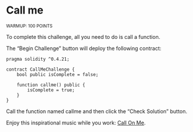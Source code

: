 # Call me
<sup>WARMUP: 100 POINTS</sup>

To complete this challenge, all you need to do is call a function.

The “Begin Challenge” button will deploy the following contract:

```solidity
pragma solidity ^0.4.21;

contract CallMeChallenge {
    bool public isComplete = false;

    function callme() public {
        isComplete = true;
    }
}
```

Call the function named callme and then click the “Check Solution” button.

Enjoy this inspirational music while you work: [Call On Me](https://youtu.be/qetW6R9Jxs4).